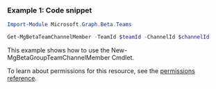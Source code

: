 ### Example 1: Code snippet

```powershell
Import-Module Microsoft.Graph.Beta.Teams

Get-MgBetaTeamChannelMember -TeamId $teamId -ChannelId $channelId
```
This example shows how to use the New-MgBetaGroupTeamChannelMember Cmdlet.

To learn about permissions for this resource, see the [permissions reference](/graph/permissions-reference).


